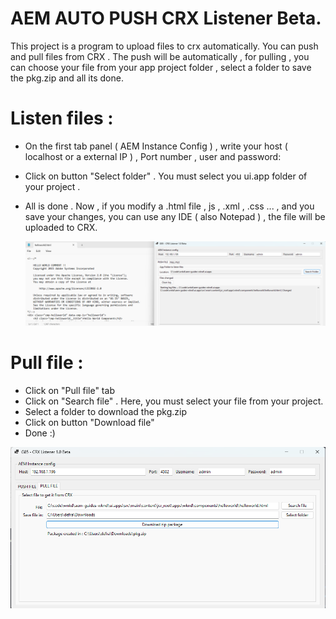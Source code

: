 # AEM AUTO PUSH CRX Listener Beta.

This project is a program to upload files to crx automatically. You can push and pull files from CRX . The push will be automatically , for pulling , you can choose your file from your app project folder , select a folder to save the pkg.zip and all its done.


# Listen files :
  
- On the first tab panel ( AEM Instance Config ) , write your host ( localhost or a external IP ) , Port number , user and password:
- Click on button "Select folder" . You must select you ui.app folder of your project .
- All is done . Now , if you modify a .html file , js , .xml , .css ... , and you save your changes, you can use any IDE ( also Notepad ) , the file will be uploaded to CRX.

  ![fibob](https://github.com/tsw1985/AEM_Push_CRX/blob/master/demo.png)

# Pull file :

- Click on "Pull file" tab
- Click on "Search file" . Here, you must select your file from your project.
- Select a folder to download the pkg.zip
- Click on button "Download file"
- Done :)

![fibob](https://github.com/tsw1985/AEM_Push_CRX/blob/master/pulldemo.png)


